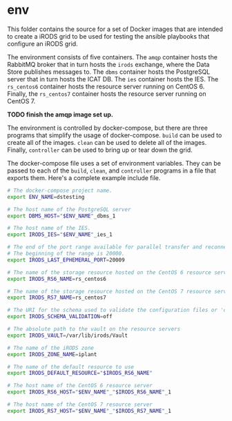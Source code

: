 # env

This folder contains the source for a set of Docker images that are intended to
create a iRODS grid to be used for testing the ansible playbooks that configure
an iRODS grid.

The environment consists of five containers. The `amqp` container hosts the
RabbitMQ broker that in turn hosts the `irods` exchange, where the Data Store
publishes messages to. The `dbms` container hosts the PostgreSQL server that in
turn hosts the ICAT DB. The `ies` container hosts the IES. The `rs_centos6`
container hosts the resource server running on CentOS 6. Finally, the
`rs_centos7` container hosts the resource server running on CentOS 7.

__TODO finish the amqp image set up.__

The environment is controlled by docker-compose, but there are three programs
that simplify the usage of docker-compose. `build` can be used to create all of
the images. `clean` can be used to delete all of the images. Finally,
`controller` can be used to bring up or tear down the grid.

The docker-compose file uses a set of environment variables. They can be passed
to each of the `build`, `clean`, and `controller` programs in a file that
exports them.  Here's a complete example include file.

```bash
# The docker-compose project name.
export ENV_NAME=dstesting

# The host name of the PostgreSQL server
export DBMS_HOST="$ENV_NAME"_dbms_1

# The host name of the IES.
export IRODS_IES="$ENV_NAME"_ies_1

# The end of the port range available for parallel transfer and reconnections.
# The beginning of the range is 20000.
export IRODS_LAST_EPHEMERAL_PORT=20009

# The name of the storage resource hosted on the CentOS 6 resource server
export IRODS_RS6_NAME=rs_centos6

# The name of the storage resource hosted on the CentOS 7 resource server
export IRODS_RS7_NAME=rs_centos7

# The URI for the schema used to validate the configuration files or 'off'
export IRODS_SCHEMA_VALIDATION=off

# The absolute path to the vault on the resource servers
export IRODS_VAULT=/var/lib/irods/Vault

# The name of the iRODS zone
export IRODS_ZONE_NAME=iplant

# The name of the default resource to use
export IRODS_DEFAULT_RESOURCE="$IRODS_RS6_NAME"

# The host name of the CentOS 6 resource server
export IRODS_RS6_HOST="$ENV_NAME"_"$IRODS_RS6_NAME"_1

# The host name of the CentOS 7 resource server
export IRODS_RS7_HOST="$ENV_NAME"_"$IRODS_RS7_NAME"_1
```
